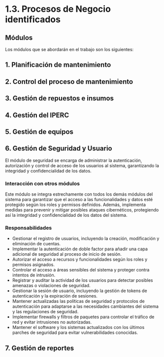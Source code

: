 # 1.3. Procesos de Negocio identificados

## Módulos
Los módulos que se abordarán en el trabajo son los siguientes:

## 1. Planificación de mantenimiento  

## 2. Control del proceso de mantenimiento  

## 3. Gestión de repuestos e insumos 

## 4. Gestión del IPERC 

## 5. Gestión de equipos

## 6. Gestión de Seguridad y Usuario

El módulo de seguridad se encarga de administrar la autenticación, autorización y control de acceso de los usuarios al sistema, garantizando la integridad y confidencialidad de los datos.

### Interacción con otros módulos

Este módulo se integra estrechamente con todos los demás módulos del sistema para garantizar que el acceso a las funcionalidades y datos esté protegido según los roles y permisos definidos. Además, implementa medidas para prevenir y mitigar posibles ataques cibernéticos, protegiendo así la integridad y confidencialidad de los datos del sistema.

### Responsabilidades

- Gestionar el registro de usuarios, incluyendo la creación, modificación y eliminación de cuentas.
- Implementar la autenticación de doble factor para añadir una capa adicional de seguridad al proceso de inicio de sesión.
- Autorizar el acceso a recursos y funcionalidades según los roles y permisos asignados.
- Controlar el acceso a áreas sensibles del sistema y proteger contra intentos de intrusión.
- Registrar y auditar la actividad de los usuarios para detectar posibles amenazas o violaciones de seguridad.
- Gestionar la sesión de usuario, incluyendo la gestión de tokens de autenticación y la expiración de sesiones.
- Mantener actualizadas las políticas de seguridad y protocolos de autenticación para adaptarse a las necesidades cambiantes del sistema y las regulaciones de seguridad.
- Implementar firewalls y filtros de paquetes para controlar el tráfico de red y evitar intrusiones no autorizadas.
- Mantener el software y los sistemas actualizados con los últimos parches de seguridad para evitar vulnerabilidades conocidas.

## 7. Gestión de reportes
